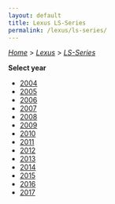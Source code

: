```yaml
---
layout: default
title: Lexus LS-Series
permalink: /lexus/ls-series/
---
```

[*Home*](/) > [*Lexus*](/lexus/) > [*LS-Series*](/lexus/ls-series/)

**Select year**

- [2004](/lexus/ls-series/2004/)
- [2005](/lexus/ls-series/2005/)
- [2006](/lexus/ls-series/2006/)
- [2007](/lexus/ls-series/2007/)
- [2008](/lexus/ls-series/2008/)
- [2009](/lexus/ls-series/2009/)
- [2010](/lexus/ls-series/2010/)
- [2011](/lexus/ls-series/2011/)
- [2012](/lexus/ls-series/2012/)
- [2013](/lexus/ls-series/2013/)
- [2014](/lexus/ls-series/2014/)
- [2015](/lexus/ls-series/2015/)
- [2016](/lexus/ls-series/2016/)
- [2017](/lexus/ls-series/2017/)
